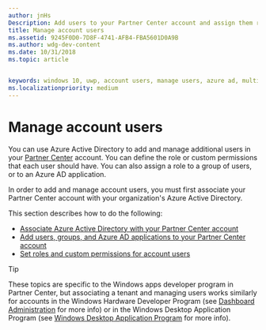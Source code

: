 ```yaml
---
author: jnHs
Description: Add users to your Partner Center account and assign them roles with specific permissions.
title: Manage account users
ms.assetid: 9245F0D0-7D8F-4741-AFB4-FBA5601D0A9B
ms.author: wdg-dev-content
ms.date: 10/31/2018
ms.topic: article


keywords: windows 10, uwp, account users, manage users, azure ad, multi-user, multiple users
ms.localizationpriority: medium
---
```


# Manage account users

You can use Azure Active Directory to add and manage additional users in your [Partner Center](https://partner.microsoft.com/dashboard)  account. You can define the role or custom permissions that each user should have. You can also assign a role to a group of users, or to an Azure AD application.

In order to add and manage account users, you must first associate your Partner Center account with your organization's Azure Active Directory. 

This section describes how to do the following:

-   [Associate Azure Active Directory with your Partner Center account](associate-azure-ad-with-dev-center.md)
-   [Add users, groups, and Azure AD applications to your Partner Center account](add-users-groups-and-azure-ad-applications.md)
-   [Set roles and custom permissions for account users](set-custom-permissions-for-account-users.md)

> [!TIP]
> These topics are specific to the Windows apps developer program in Partner Center, but associating a tenant and managing users works similarly for accounts in the Windows Hardware Developer Program (see [Dashboard Administration](https://docs.microsoft.com/windows-hardware/drivers/dashboard/dashboard-administration) for more info) or in the Windows Desktop Application Program (see [Windows Desktop Application Program](https://docs.microsoft.com/windows/desktop/appxpkg/windows-desktop-application-program#add-and-manage-account-users) for more info).

